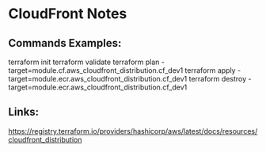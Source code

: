 CloudFront Notes
=================

Commands Examples:
------------------
terraform init
terraform validate
terraform plan -target=module.cf.aws_cloudfront_distribution.cf_dev1
terraform apply -target=module.ecr.aws_cloudfront_distribution.cf_dev1
terraform destroy -target=module.ecr.aws_cloudfront_distribution.cf_dev1

Links:
------
https://registry.terraform.io/providers/hashicorp/aws/latest/docs/resources/cloudfront_distribution

